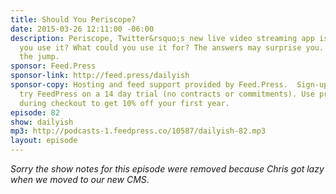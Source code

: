 ```yaml
---
title: Should You Periscope?
date: 2015-03-26 12:11:00 -06:00
description: Periscope, Twitter&rsquo;s new live video streaming app is out. Should
  you use it? What could you use it for? The answers may surprise you. More after
  the jump.
sponsor: Feed.Press
sponsor-link: http://feed.press/dailyish
sponsor-copy: Hosting and feed support provided by Feed.Press.  Sign-up today and
  try FeedPress on a 14 day trial (no contracts or commitments). Use promo code "dailyish"
  during checkout to get 10% off your first year.
episode: 82
show: dailyish
mp3: http://podcasts-1.feedpress.co/10587/dailyish-82.mp3
layout: episode
---
```


<em>Sorry the show notes for this episode were removed because Chris got lazy when we moved to our new CMS</em>.
